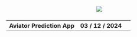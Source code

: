 <h3 align=center>
<img src='https://i.ibb.co/Y72Yyfr/Picsart-24-05-04-22-40-56-935.jpg'>
</h3>
<h3 align=center>
<table align=center> <tr>
      <th scope="col">Aviator Prediction App</th>
      <th scope="col">03 / 12 / 2024</th>
  <th scope="col"><a href='https://b120s.github.io/aviator/</th>
 </tr><table/>
<h4 align=center>Available for Windows, iOS, & Android.

